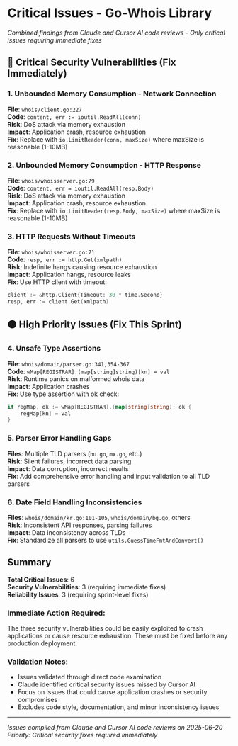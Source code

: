 # Critical Issues - Go-Whois Library

*Combined findings from Claude and Cursor AI code reviews - Only critical issues requiring immediate fixes*

## 🔴 Critical Security Vulnerabilities (Fix Immediately)

### 1. **Unbounded Memory Consumption - Network Connection**
**File**: `whois/client.go:227`  
**Code**: `content, err := ioutil.ReadAll(conn)`  
**Risk**: DoS attack via memory exhaustion  
**Impact**: Application crash, resource exhaustion  
**Fix**: Replace with `io.LimitReader(conn, maxSize)` where maxSize is reasonable (1-10MB)

### 2. **Unbounded Memory Consumption - HTTP Response**
**File**: `whois/whoisserver.go:79`  
**Code**: `content, err = ioutil.ReadAll(resp.Body)`  
**Risk**: DoS attack via memory exhaustion  
**Impact**: Application crash, resource exhaustion  
**Fix**: Replace with `io.LimitReader(resp.Body, maxSize)` where maxSize is reasonable (1-10MB)

### 3. **HTTP Requests Without Timeouts**
**File**: `whois/whoisserver.go:71`  
**Code**: `resp, err := http.Get(xmlpath)`  
**Risk**: Indefinite hangs causing resource exhaustion  
**Impact**: Application hangs, resource leaks  
**Fix**: Use HTTP client with timeout:
```go
client := &http.Client{Timeout: 30 * time.Second}
resp, err := client.Get(xmlpath)
```

## 🟠 High Priority Issues (Fix This Sprint)

### 4. **Unsafe Type Assertions**
**File**: `whois/domain/parser.go:341,354-367`  
**Code**: `wMap[REGISTRAR].(map[string]string)[kn] = val`  
**Risk**: Runtime panics on malformed whois data  
**Impact**: Application crashes  
**Fix**: Use type assertion with ok check:
```go
if regMap, ok := wMap[REGISTRAR].(map[string]string); ok {
    regMap[kn] = val
}
```

### 5. **Parser Error Handling Gaps**
**Files**: Multiple TLD parsers (`hu.go`, `mx.go`, etc.)  
**Risk**: Silent failures, incorrect data parsing  
**Impact**: Data corruption, incorrect results  
**Fix**: Add comprehensive error handling and input validation to all TLD parsers

### 6. **Date Field Handling Inconsistencies**
**Files**: `whois/domain/kr.go:101-105`, `whois/domain/bg.go`, others  
**Risk**: Inconsistent API responses, parsing failures  
**Impact**: Data inconsistency across TLDs  
**Fix**: Standardize all parsers to use `utils.GuessTimeFmtAndConvert()`

## Summary

**Total Critical Issues**: 6  
**Security Vulnerabilities**: 3 (requiring immediate fixes)  
**Reliability Issues**: 3 (requiring sprint-level fixes)

### Immediate Action Required:
The three security vulnerabilities could be easily exploited to crash applications or cause resource exhaustion. These must be fixed before any production deployment.

### Validation Notes:
- Issues validated through direct code examination
- Claude identified critical security issues missed by Cursor AI
- Focus on issues that could cause application crashes or security compromises
- Excludes code style, documentation, and minor inconsistency issues

---
*Issues compiled from Claude and Cursor AI code reviews on 2025-06-20*  
*Priority: Critical security fixes required immediately*